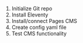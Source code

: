 1. Initialize Git repo
2. Install Eleventy
3. Install/connect Pages CMS
4. Create config yaml file
5. Test CMS functionality